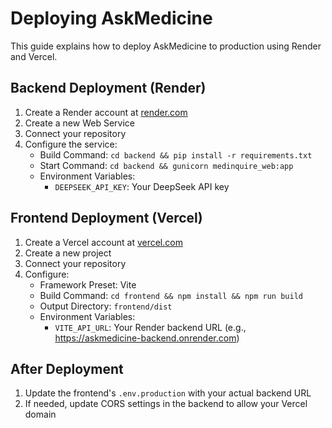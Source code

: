 # Deploying AskMedicine

This guide explains how to deploy AskMedicine to production using Render and Vercel.

## Backend Deployment (Render)

1. Create a Render account at [render.com](https://render.com)
2. Create a new Web Service
3. Connect your repository
4. Configure the service:
   - Build Command: `cd backend && pip install -r requirements.txt`
   - Start Command: `cd backend && gunicorn medinquire_web:app`
   - Environment Variables:
     - `DEEPSEEK_API_KEY`: Your DeepSeek API key

## Frontend Deployment (Vercel)

1. Create a Vercel account at [vercel.com](https://vercel.com)
2. Create a new project
3. Connect your repository
4. Configure:
   - Framework Preset: Vite
   - Build Command: `cd frontend && npm install && npm run build`
   - Output Directory: `frontend/dist`
   - Environment Variables:
     - `VITE_API_URL`: Your Render backend URL (e.g., https://askmedicine-backend.onrender.com)

## After Deployment

1. Update the frontend's `.env.production` with your actual backend URL
2. If needed, update CORS settings in the backend to allow your Vercel domain 